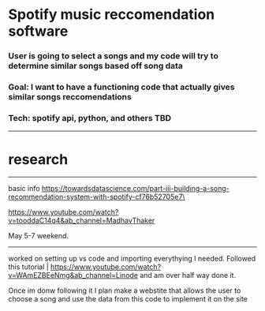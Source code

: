 # Spotify music reccomendation software
### User is going to select a songs and my code will try to determine similar songs based off song data 
### Goal: I want to have a functioning code that actually gives similar songs reccomendations 
### Tech: spotify api, python, and others TBD

___
# research 
___





basic info
https://towardsdatascience.com/part-iii-building-a-song-recommendation-system-with-spotify-cf76b52705e7\


https://www.youtube.com/watch?v=tooddaC14q4&ab_channel=MadhavThaker


May 5-7 weekend.
___
worked on setting up vs code and importing everythying I needed. Followed this tutorial | https://www.youtube.com/watch?v=WAmEZBEeNmg&ab_channel=Linode
and am over half way done it.

Once im donw following it I plan make a webstite that allows the user to choose a song and use the data from this code to implement it on the site 
